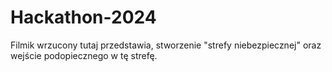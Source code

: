 # Hackathon-2024
Filmik wrzucony tutaj przedstawia, stworzenie "strefy niebezpiecznej" oraz wejście podopiecznego w tę strefę.
